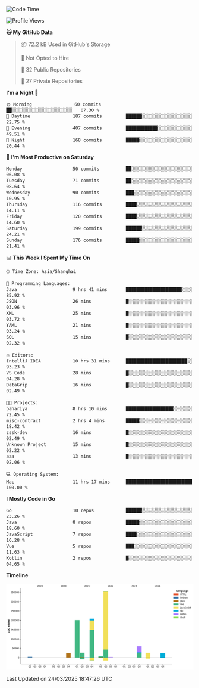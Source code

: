 <!--START_SECTION:waka-->
![Code Time](http://img.shields.io/badge/Code%20Time-4%2C049%20hrs%2049%20mins-blue)

![Profile Views](http://img.shields.io/badge/Profile%20Views-0-blue)

**🐱 My GitHub Data** 

> 📦 72.2 kB Used in GitHub's Storage 
 > 
> 🚫 Not Opted to Hire
 > 
> 📜 32 Public Repositories 
 > 
> 🔑 27 Private Repositories 
 > 
**I'm a Night 🦉** 

```text
🌞 Morning                60 commits          ██░░░░░░░░░░░░░░░░░░░░░░░   07.30 % 
🌆 Daytime                187 commits         ██████░░░░░░░░░░░░░░░░░░░   22.75 % 
🌃 Evening                407 commits         ████████████░░░░░░░░░░░░░   49.51 % 
🌙 Night                  168 commits         █████░░░░░░░░░░░░░░░░░░░░   20.44 % 
```
📅 **I'm Most Productive on Saturday** 

```text
Monday                   50 commits          ██░░░░░░░░░░░░░░░░░░░░░░░   06.08 % 
Tuesday                  71 commits          ██░░░░░░░░░░░░░░░░░░░░░░░   08.64 % 
Wednesday                90 commits          ███░░░░░░░░░░░░░░░░░░░░░░   10.95 % 
Thursday                 116 commits         ████░░░░░░░░░░░░░░░░░░░░░   14.11 % 
Friday                   120 commits         ████░░░░░░░░░░░░░░░░░░░░░   14.60 % 
Saturday                 199 commits         ██████░░░░░░░░░░░░░░░░░░░   24.21 % 
Sunday                   176 commits         █████░░░░░░░░░░░░░░░░░░░░   21.41 % 
```


📊 **This Week I Spent My Time On** 

```text
🕑︎ Time Zone: Asia/Shanghai

💬 Programming Languages: 
Java                     9 hrs 41 mins       █████████████████████░░░░   85.92 % 
JSON                     26 mins             █░░░░░░░░░░░░░░░░░░░░░░░░   03.96 % 
XML                      25 mins             █░░░░░░░░░░░░░░░░░░░░░░░░   03.72 % 
YAML                     21 mins             █░░░░░░░░░░░░░░░░░░░░░░░░   03.24 % 
SQL                      15 mins             █░░░░░░░░░░░░░░░░░░░░░░░░   02.32 % 

🔥 Editors: 
IntelliJ IDEA            10 hrs 31 mins      ███████████████████████░░   93.23 % 
VS Code                  28 mins             █░░░░░░░░░░░░░░░░░░░░░░░░   04.28 % 
DataGrip                 16 mins             █░░░░░░░░░░░░░░░░░░░░░░░░   02.49 % 

🐱‍💻 Projects: 
bahariya                 8 hrs 10 mins       ██████████████████░░░░░░░   72.45 % 
misc-contract            2 hrs 4 mins        █████░░░░░░░░░░░░░░░░░░░░   18.42 % 
zssk-dev                 16 mins             █░░░░░░░░░░░░░░░░░░░░░░░░   02.49 % 
Unknown Project          15 mins             █░░░░░░░░░░░░░░░░░░░░░░░░   02.22 % 
aaa                      13 mins             █░░░░░░░░░░░░░░░░░░░░░░░░   02.06 % 

💻 Operating System: 
Mac                      11 hrs 17 mins      █████████████████████████   100.00 % 
```

**I Mostly Code in Go** 

```text
Go                       10 repos            ██████░░░░░░░░░░░░░░░░░░░   23.26 % 
Java                     8 repos             █████░░░░░░░░░░░░░░░░░░░░   18.60 % 
JavaScript               7 repos             ████░░░░░░░░░░░░░░░░░░░░░   16.28 % 
Vue                      5 repos             ███░░░░░░░░░░░░░░░░░░░░░░   11.63 % 
Kotlin                   2 repos             █░░░░░░░░░░░░░░░░░░░░░░░░   04.65 % 
```



**Timeline**

![Lines of Code chart](https://raw.githubusercontent.com/youtiaoguagua/youtiaoguagua/master/assets/bar_graph.png)


 Last Updated on 24/03/2025 18:47:26 UTC
<!--END_SECTION:waka-->